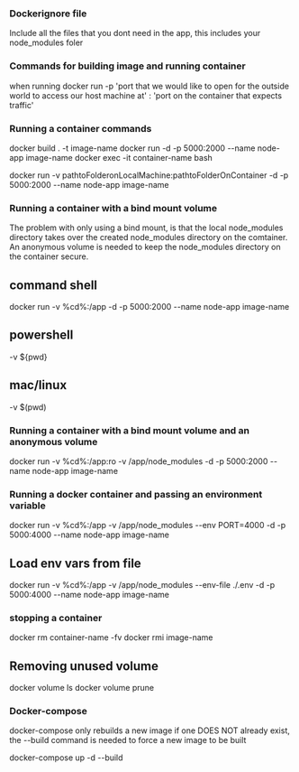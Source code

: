 ### Dockerignore file

Include all the files that you dont need in the app, this includes your node_modules foler

### Commands for building image and running container

when running docker run -p 'port that we would like to open for the outside world to access our host machine at' : 'port on the container that expects traffic'

### Running a container commands

docker build . -t image-name
docker run -d -p 5000:2000 --name node-app image-name
docker exec -it container-name bash

docker run -v pathtoFolderonLocalMachine:pathtoFolderOnContainer -d -p 5000:2000 --name node-app image-name

### Running a container with a bind mount volume

The problem with only using a bind mount, is that the local node_modules directory takes over the created node_modules directory on the comtainer. An anonymous volume is needed to keep the node_modules directory on the container secure.

## command shell

docker run -v %cd%:/app -d -p 5000:2000 --name node-app image-name

## powershell

-v ${pwd}

## mac/linux

-v $(pwd)

### Running a container with a bind mount volume and an anonymous volume

docker run -v %cd%:/app:ro -v /app/node_modules -d -p 5000:2000 --name node-app image-name

### Running a docker container and passing an environment variable

docker run -v %cd%:/app -v /app/node_modules --env PORT=4000 -d -p 5000:4000 --name node-app image-name

## Load env vars from file

docker run -v %cd%:/app -v /app/node_modules --env-file ./.env -d -p 5000:4000 --name node-app image-name

### stopping a container

docker rm container-name -fv
docker rmi image-name

## Removing unused volume

docker volume ls
docker volume prune

### Docker-compose

docker-compose only rebuilds a new image if one DOES NOT already exist, the --build command is needed to force a new image to be built

docker-compose up -d --build
